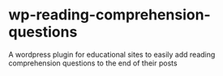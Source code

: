 # wp-reading-comprehension-questions
A wordpress plugin for educational sites to easily add reading comprehension questions to the end of their posts
